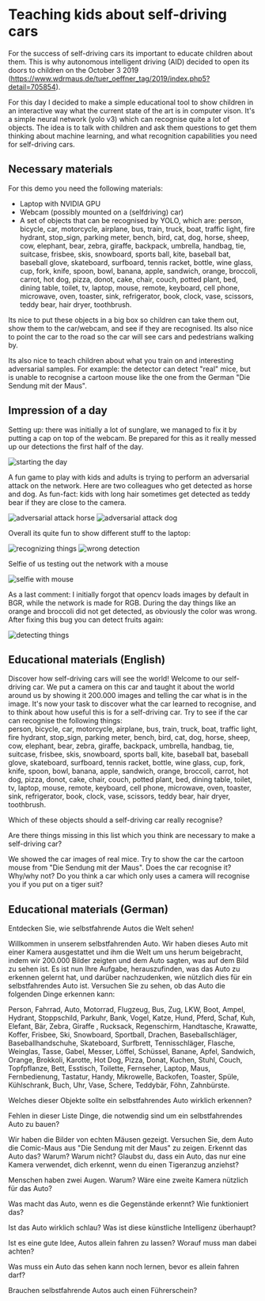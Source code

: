 # Teaching kids about self-driving cars
For the success of self-driving cars its important to educate children about them. This is why autonomous intelligent driving (AID) decided to open its doors to children on the October 3 2019 (https://www.wdrmaus.de/tuer_oeffner_tag/2019/index.php5?detail=705854). 

For this day I decided to make a simple educational tool to show children in an interactive way what the current state of the art is in computer vison. It's a simple neural network (yolo v3) which can recognise quite a lot of objects. The idea is to talk with children and ask them questions to get them thinking about machine learning, and what recognition capabilities you need for self-driving cars.

## Necessary materials
For this demo you need the following materials: 
- Laptop with NVIDIA GPU
- Webcam (possibly mounted on a (selfdriving) car)
- A set of objects that can be recognised by YOLO, which are:
    person,   bicycle,   car,   motorcycle,   airplane,
    bus,   train,   truck,   boat,   traffic light,   fire hydrant,   stop_sign,
    parking meter,   bench,   bird,   cat,   dog,   horse,   sheep,   cow,   elephant,   bear,   zebra,
    giraffe,   backpack,   umbrella,   handbag,   tie,   suitcase,   frisbee,   skis,   snowboard,
    sports ball,   kite,   baseball bat,   baseball glove,   skateboard,   surfboard,   tennis racket,
    bottle,   wine glass,   cup,   fork,   knife,   spoon,   bowl,   banana,   apple,   sandwich,   orange,
    broccoli,   carrot,   hot dog,   pizza,   donot,   cake,   chair,   couch,   potted plant,   bed,
    dining table,   toilet,   tv,   laptop,   mouse,   remote,   keyboard,   cell phone,   microwave,
    oven,   toaster,   sink,   refrigerator,   book,   clock,   vase,   scissors,   teddy bear,   hair dryer,
    toothbrush.
  
 Its nice to put these objects in a big box so children can take them out, show them to the car/webcam, and see if they are recognised. Its also nice to point the car to the road so the car will see cars and pedestrians walking by. 

Its also nice to teach children about what you train on and interesting adversarial samples. For example: the detector can detect "real" mice, but is unable to recognise a cartoon mouse like the one from the German "Die Sendung mit der Maus". 

## Impression of a day
Setting up: there was initially a lot of sunglare, we managed to fix it by putting a cap on top of the webcam. Be prepared for this as it really messed up our detections the first half of the day. 

![starting the day](https://github.com/rmeertens/selfdriving_car_ai_for_kids/blob/master/interesting_images/image-2019-10-03_08:55:08.457928.png?raw=true)

A fun game to play with kids and adults is trying to perform an adversarial attack on the network. Here are two colleagues who get detected as horse and dog. As fun-fact: kids with long hair sometimes get detected as teddy bear if they are close to the camera. 

![adversarial attack horse](https://github.com/rmeertens/selfdriving_car_ai_for_kids/blob/master/interesting_images/image-2019-10-03_09:04:40.772973.png?raw=true)
![adversarial attack dog](https://github.com/rmeertens/selfdriving_car_ai_for_kids/blob/master/interesting_images/image-2019-10-03_09:20:36.099507.png?raw=true)

Overall its quite fun to show different stuff to the laptop:

![recognizing things](https://github.com/rmeertens/selfdriving_car_ai_for_kids/blob/master/interesting_images/image-2019-10-03_11:19:09.697854.png?raw=true)
![wrong detection](https://github.com/rmeertens/selfdriving_car_ai_for_kids/blob/master/interesting_images/image-2019-10-03_12:02:03.965385.png?raw=true)

Selfie of us testing out the network with a mouse

![selfie with mouse](https://github.com/rmeertens/selfdriving_car_ai_for_kids/blob/master/interesting_images/image-2019-10-03_11:55:01.123909.png?raw=true)


As a last comment: I initially forgot that opencv loads images by default in BGR, while the network is made for RGB. During the day things like an orange and broccoli did not get detected, as obviously the color was wrong. After fixing this bug you can detect fruits again: 

![detecting things](https://github.com/rmeertens/selfdriving_car_ai_for_kids/blob/master/interesting_images/image-2019-10-03_18:07:48.544888.png?raw=true)

## Educational materials (English)
Discover how self-driving cars will see the world!
Welcome to our self-driving car. We put a camera on this car and taught it about the world around us by showing it 200.000 images and telling the car what is in the image. It's now your task to discover what the car learned to recognise, and to think about how useful this is for a self-driving car. 
Try to see if the car can recognise the following things:  
    person,   bicycle,   car,   motorcycle,   airplane,
    bus,   train,   truck,   boat,   traffic light,   fire hydrant,   stop_sign,
    parking meter,   bench,   bird,   cat,   dog,   horse,   sheep,   cow,   elephant,   bear,   zebra,
    giraffe,   backpack,   umbrella,   handbag,   tie,   suitcase,   frisbee,   skis,   snowboard,
    sports ball,   kite,   baseball bat,   baseball glove,   skateboard,   surfboard,   tennis racket,
    bottle,   wine glass,   cup,   fork,   knife,   spoon,   bowl,   banana,   apple,   sandwich,   orange,
    broccoli,   carrot,   hot dog,   pizza,   donot,   cake,   chair,   couch,   potted plant,   bed,
    dining table,   toilet,   tv,   laptop,   mouse,   remote,   keyboard,   cell phone,   microwave,
    oven,   toaster,   sink,   refrigerator,   book,   clock,   vase,   scissors,   teddy bear,   hair dryer,
    toothbrush.

Which of these objects should a self-driving car really recognise? 

Are there things missing in this list which you think are necessary to make a self-driving car?  

We showed the car images of real mice. Try to show the car the cartoon mouse from "Die Sendung mit der Maus". Does the car recognise it? Why/why not? Do you think a car which only uses a camera will recognise you if you put on a tiger suit? 




## Educational materials (German)

Entdecken Sie, wie selbstfahrende Autos die Welt sehen! 

Willkommen in unserem selbstfahrenden Auto. Wir haben dieses Auto mit einer Kamera ausgestattet und ihm die Welt um uns herum beigebracht, indem wir 200.000 Bilder zeigten und dem Auto sagten, was auf dem Bild zu sehen ist. Es ist nun Ihre Aufgabe, herauszufinden, was das Auto zu erkennen gelernt hat, und darüber nachzudenken, wie nützlich dies für ein selbstfahrendes Auto ist. Versuchen Sie zu sehen, ob das Auto die folgenden Dinge erkennen kann:

Person, Fahrrad, Auto, Motorrad, Flugzeug, Bus, Zug, LKW, Boot, Ampel, Hydrant, Stoppschild, Parkuhr, Bank, Vogel, Katze, Hund, Pferd, Schaf, Kuh, Elefant, Bär, Zebra, Giraffe , Rucksack, Regenschirm, Handtasche, Krawatte, Koffer, Frisbee, Ski, Snowboard, Sportball, Drachen, Baseballschläger, Baseballhandschuhe, Skateboard, Surfbrett, Tennisschläger, Flasche, Weinglas, Tasse, Gabel, Messer, Löffel, Schüssel, Banane, Apfel, Sandwich, Orange, Brokkoli, Karotte, Hot Dog, Pizza, Donat, Kuchen, Stuhl, Couch, Topfpflanze, Bett, Esstisch, Toilette, Fernseher, Laptop, Maus, Fernbedienung, Tastatur, Handy, Mikrowelle, Backofen, Toaster, Spüle, Kühlschrank, Buch, Uhr, Vase, Schere, Teddybär, Föhn, Zahnbürste.

Welches dieser Objekte sollte ein selbstfahrendes Auto wirklich erkennen?

Fehlen in dieser Liste Dinge, die notwendig sind um ein selbstfahrendes Auto zu bauen?

Wir haben die Bilder von echten Mäusen gezeigt. Versuchen Sie, dem Auto die Comic-Maus aus "Die Sendung mit der Maus" zu zeigen. Erkennt das Auto das? Warum? Warum nicht? Glaubst du, dass ein Auto, das nur eine Kamera verwendet, dich erkennt, wenn du einen Tigeranzug anziehst?

Menschen haben zwei Augen. Warum? Wäre eine zweite Kamera nützlich für das Auto?

Was macht das Auto, wenn es die Gegenstände erkennt? Wie funktioniert das?

Ist das Auto wirklich schlau? Was ist diese künstliche Intelligenz überhaupt?

Ist es eine gute Idee, Autos allein fahren zu lassen? Worauf muss man dabei achten?

Was muss ein Auto das sehen kann noch lernen, bevor es allein fahren darf?

Brauchen selbstfahrende Autos auch einen Führerschein?

